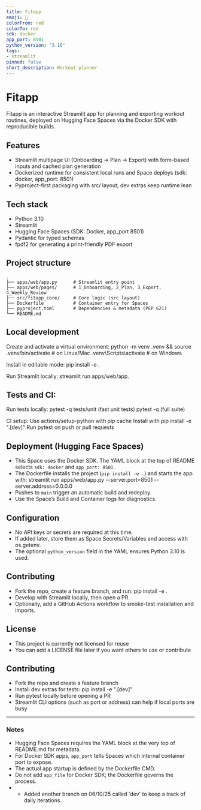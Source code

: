 ```yaml
---
title: Fitapp
emoji: 🚀
colorFrom: red
colorTo: red
sdk: docker
app_port: 8501
python_version: "3.10"
tags:
- streamlit
pinned: false
short_description: Workout planner
---
```


# Fitapp

Fitapp is an interactive Streamlit app for planning and exporting workout routines, deployed on Hugging Face Spaces via the Docker SDK with reproducible builds.

## Features
- Streamlit multipage UI (Onboarding → Plan → Export) with form-based inputs and cached plan generation
- Dockerized runtime for consistent local runs and Space deploys (sdk: docker, app_port: 8501)
- Pyproject-first packaging with src/ layout; dev extras keep runtime lean

## Tech stack
- Python 3.10
- Streamlit
- Hugging Face Spaces (SDK: Docker, app_port 8501)
- Pydantic for typed schemas
- fpdf2 for generating a print-friendly PDF export

## Project structure
```
.
├── apps/web/app.py      # Streamlit entry point
├── apps/web/pages/      # 1_Onboarding, 2_Plan, 3_Export, 4_Weekly_Review
├── src/fitapp_core/     # Core logic (src layout)
├── Dockerfile           # Container entry for Spaces
├── pyproject.toml       # Dependencies & metadata (PEP 621)
└── README.md
```
## Local development
Create and activate a virtual environment:
python -m venv .venv && source .venv/bin/activate   # on Linux/Mac
.venv\Scripts\activate                             # on Windows

Install in editable mode:
pip install -e .

Run Streamlit locally:
streamlit run apps/web/app.

## Tests and CI:
Run tests locally:
pytest -q tests/unit (fast unit tests)
pytest -q (full suite)

CI setup:
Use actions/setup-python with pip cache
Install with pip install -e ".[dev]"
Run pytest on push or pull requests

## Deployment (Hugging Face Spaces)
- This Space uses the Docker SDK. The YAML block at the top of README selects `sdk: docker` and `app_port: 8501`.
- The Dockerfile installs the project (`pip install -e .`) and starts the app with:
  streamlit run apps/web/app.py --server.port=8501 --server.address=0.0.0.0
- Pushes to `main` trigger an automatic build and redeploy.
- Use the Space’s Build and Container logs for diagnostics.

## Configuration
- No API keys or secrets are required at this time.
- If added later, store them as Space Secrets/Variables and access with os.getenv.
- The optional `python_version` field in the YAML ensures Python 3.10 is used.

## Contributing
- Fork the repo, create a feature branch, and run:
  pip install -e .
- Develop with Streamlit locally, then open a PR.
- Optionally, add a GitHub Actions workflow to smoke-test installation and imports.

## License
- This project is currently not licensed for reuse
- You can add a LICENSE file later if you want others to use or contribute

## Contributing
- Fork the repo and create a feature branch
- Install dev extras for tests:
    pip install -e ".[dev]"
- Run pytest locally before opening a PR
- Streamlit CLI options (such as port or address) can help if local ports are busy
---

### Notes
- Hugging Face Spaces requires the YAML block at the very top of README.md for metadata.
- For Docker SDK apps, `app_port` tells Spaces which internal container port to expose.
- The actual app startup is defined by the Dockerfile CMD.
- Do not add `app_file` for Docker SDK; the Dockerfile governs the process.
- - Added another branch on 06/10/25 called 'dev' to keep a track of daily iterations.
